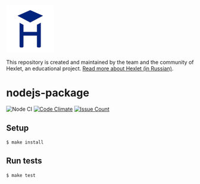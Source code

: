 ##
[![Hexlet Ltd. logo](https://raw.githubusercontent.com/Hexlet/hexletguides.github.io/master/images/hexlet_logo128.png)](https://ru.hexlet.io/pages/about?utm_source=github&utm_medium=link&utm_campaign=nodejs-package)

This repository is created and maintained by the team and the community of Hexlet, an educational project. [Read more about Hexlet (in Russian)](https://ru.hexlet.io/pages/about?utm_source=github&utm_medium=link&utm_campaign=nodejs-package).
##

# nodejs-package

![Node CI](https://github.com/hexlet-boilerplates/nodejs-package/workflows/Node%20CI/badge.svg)
[![Code Climate](https://codeclimate.com/github/hexlet-boilerplates/javascript-package/badges/gpa.svg)](https://codeclimate.com/github/hexlet-boilerplates/javascript-package)
[![Issue Count](https://codeclimate.com/github/hexlet-boilerplates/javascript-package/badges/issue_count.svg)](https://codeclimate.com/github/hexlet-boilerplates/javascript-package)

## Setup

```sh
$ make install
```

## Run tests

```sh
$ make test
```
